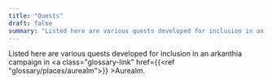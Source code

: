 ```yaml
---
title: "Quests"
draft: false
summary: "Listed here are various quests developed for inclusion in an arkanthia campaign in Aurealm."
---
```


Listed here are various quests developed for inclusion in an arkanthia campaign in <a class="glossary-link" href={{<ref "glossary/places/aurealm">}} >Aurealm</a>.
